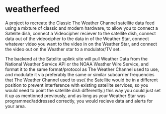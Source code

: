 # weatherfeed
A project to recreate the Classic The Weather Channel satellite data feed using a mixture of classic and modern hardware, to allow you to connect a Satelite dish, connect a Videocipher reciever to the satellite dish, connect data out of the videocipher to the data in of the Weather Star, connect whatever video you want to the video in on the Weather Star, and connect the video out on the Weather star to a modulator/TV set.

The backend at the Satelite uplink site will pull Weather Data from the National Weather Service API or the NOAA Weather Wire Service, and format it to the same format/protocol as The Weather Channel used to use, and modulate it via preferably the same or similar subcarrier frequencies that The Weather Channel used to use( the Satellite would be in a different position to prevent interference with existing satellite services, so you would need to point the satellite dish differently.)
this way you could just set it up as mentioned previously, and as long as your Weather Star was programmed/addressed correctly, you would recieve data and alerts for your area.
